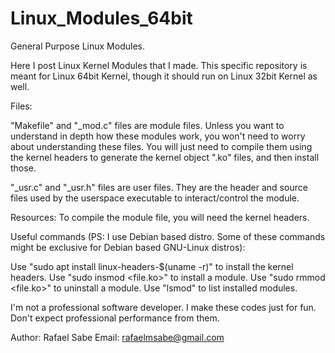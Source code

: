 # Linux_Modules_64bit
General Purpose Linux Modules.

Here I post Linux Kernel Modules that I made. This specific repository is meant for Linux 64bit Kernel, though it should run on Linux 32bit Kernel as well.

Files:

"Makefile" and "_mod.c" files are module files. 
Unless you want to understand in depth how these modules work, you won't need to worry about understanding these files.
You will just need to compile them using the kernel headers to generate the kernel object ".ko" files, and then install those.

"_usr.c" and "_usr.h" files are user files.
They are the header and source files used by the userspace executable to interact/control the module.

Resources:
To compile the module file, you will need the kernel headers.

Useful commands (PS: I use Debian based distro. Some of these commands might be exclusive for Debian based GNU-Linux distros):

Use "sudo apt install linux-headers-$(uname -r)" to install the kernel headers.
Use "sudo insmod <file.ko>" to install a module.
Use "sudo rmmod <file.ko>" to uninstall a module.
Use "lsmod" to list installed modules.

I'm not a professional software developer. I make these codes just for fun. Don't expect professional performance from them.

Author: Rafael Sabe
Email: rafaelmsabe@gmail.com
